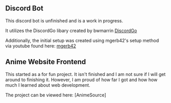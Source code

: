 ## Discord Bot

This discord bot is unfinished and is a work in progress.

It utilizes the DiscordGo libary created by bwmarrin [DiscordGo](https://github.com/bwmarrin/discordgo)

Additionally, the initial setup was created using mgerb42's setup method via youtube found here: [mgerb42](https://www.youtube.com/watch?v=R85sRm01870)

## Anime Website Frontend

This started as a for fun project. It isn't finished and I am not sure if I will get around to finishing it.
However, I am proud of how far I got and how how much I learned about web development.

The project can be viewed here: [AnimeSource]

